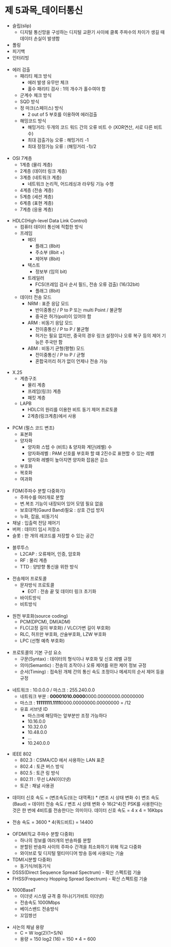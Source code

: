 # 제 5과목_데이터통신

* 슬립(slip)
    * 디지털 통신망을 구성하는 디지털 교환기 사이에 클록 주파수의 차이가 생길 때 데이터 손실이 발생함
* 폴링
* 피기백
* 인터리빙
<br/><br/>
* 에러 검출
    * 패리티 체크 방식
        * 에러 발생 유무만 체크
        * 홀수 패리티 검사 : 1의 개수가 홀수여야 함
    * 군계수 체크 방식
    * SQD 방식
    * 정 마크(스페이스) 방식
        * 2 out of 5 부호를 이용하여 에러검출
    * 해밍코드 방식
        * 해밍거리: 두개의 코드 워드 간의 오류 비트 수 (XOR연산, 서로 다른 비트 수)
        * 최대 검출가능 오류 : 해밍거리 -1
        * 최대 정정가능 오류 : (해밍거리 -1)/2
<br/><br/>
* OSI 7계층
    * 1계층 (물리 계층)
    * 2계층 (데이터 링크 계층)
    * 3계층 (네트워크 계층)
        * 네트워크 논리적, 어드레싱과 라우팅 기능 수행
    * 4계층 (전송 계층)
    * 5계층 (세션 계층)
    * 6계층 (표현 계층)
    * 7계층 (응용 계층)
<br/><br/>
* HDLC(High-level Data Link Control)
    * 컴퓨터 데이터 통신에 적합한 방식
    * 프레임
        * 헤더
            * 플래그 (8bit)
            * 주소부 (8bit +)
            * 제어부 (8bit)
        * 텍스트
            * 정보부 (임의 bit)
        * 트레일러
            * FCS(프레임 검사 순서 필드, 전송 오류 검출) (16/32bit)
            * 플래그 (8bit)
    * 데이터 전송 모드
        * NRM : 표준 응답 모드
            * 반이중통신 / P to P 또는 multi Point / 불균형
            * 중국은 허가(poll)이 있어야 함
        * ARM : 비동기 응답 모드
            * 전이중통신 / P to P / 불균형
            * 허가는 필요 없지만, 중국의 경우 링크 설정이나 오류 복구 등의 제어 기능은 주국만 함 
        * ABM : 비동기 균형(평형) 모드
            * 전이중통신 / P to P / 균형
            * 혼합국끼리 허가 없이 언제나 전송 가능
<br/><br/>
* X.25
    * 계층구조
        * 물리 계층
        * 프레임(링크) 계층
        * 패킷 계층
    * LAPB
        * HDLC의 원리를 이용한 비트 동기 제어 프로토콜
        * 2계층(링크계층)에서 사용
<br/><br/>
* PCM (펄스 코드 변조)
    * 표본화
    * 양자화
        * 양자화 스텝 수 (비트) & 양자화 계단(레벨) 수
        * 양자화레벨 : PAM 신호를 부호화 할 떄 2진수로 표현할 수 있는 레벨
        * 양자화 레벨이 높아지면 양자화 잡음은 감소
    * 부호화
    * 복호화
    * 여과화
<br/><br/>
* FDM(주파수 분할 다중화기)
    * 주파수를 여러개로 분할
    * 변.복조 기능이 내장되어 있어 모뎀 필요 없음
    * 보호대역(Gaurd Band)필요 : 상호 간섭 방지
    * 누화, 잡음, 비동기식
* 채널 : 입출력 전담 제어기
* 버퍼 : 데이터 임시 저장소
* 슬롯 : 한 개의 레코드를 저장할 수 있는 공간
<br/><br/>
* 블루투스
    * L2CAP : 오류제어, 인증, 암호화
    * RF : 물리 계층
    * TTD : 양방향 통신을 위한 방식
<br/><br/>
* 전송제어 프로토콜
    * 문자방식 프로토콜
        * EOT : 전송 끝 및 데이터 링크 초기화
    * 바이트방식
    * 비트방식
<br/><br/>
* 원천 부호화(source coding)
    * PCM(DPCM), DM(ADM)
    * FLC(고정 길이 부호화) / VLC(가변 길이 부호화)
    * RLC, 허프만 부호화, 산술부호화, LZW 부호화
    * LPC (선형 예측 부호화)
<br/><br/>
* 프로토콜의 기본 구성 요소
    * 구문(Syntax) : 데이터의 형식이나 부호화 및 신호 레벨 규정
    * 의미(Semantic) : 전송의 조작이나 오류 제어를 위한 제어 정보 규정
    * 순서(Timing) : 접속된 개체 간의 통신 속도 조정이나 메세지의 순서 제어 등을 규정
<br/><br/>
* 네트워크 : 10.0.0.0 / 마스크 : 255.240.0.0
    * 네트워크 부분 : <strong>00001010.0000</strong>0000.00000000.00000000
    * 마스크 : <strong>11111111.1111</strong>0000.00000000.00000000 = /12
    * 유효 서브넷 ID
        * 마스크에 해당하는 앞부분만 조정 가능하다
        * 10.16.0.0
        * 10.32.0.0
        * 10.48.0.0
        * ...
        * 10.240.0.0
<br/><br/>
* IEEE 802
    * 802.3 : CSMA/CD 에서 사용하는 LAN 표준
    * 802.4 : 토큰 버스 방식
    * 802.5 : 토큰 링 방식
    * 802.11 : 무선 LAN(이더넷)
    * 토큰 : 채널 사용권
<br/><br/>
* 데이터 신호 속도 = (변조속도(또는 대역폭)) * (변조 시 상태 변화 수) 변조 속도(Baud) = 데이터 전송 속도 / 변조 시 상태 변화 수 16(2^4)진 PSK를 사용한다는 것은 한 번에 4비트를 전송한다는 의미이다. 데이터 신호 속도 = 4 x 4 = 16Kbps
<br/><br/>
* 전송 속도 = 3600 * 4(쿼드비트) = 14400
<br/><br/>
* OFDM(직교 주파수 분할 다중화)
    * 하나의 정보를 여러개의 반송파를 분할
    * 분할된 반송파 사이의 주파수 간격을 최소화하기 위해 직교 다중화
    * 와이브로 및 디지털 멀티미디어 방송 등에 사용되는 기술
* TDM(시분할 다중화)
    * 동기식/비동기식
* DSSS(Direct Sequence Spread Spectrum) - 확산 스펙트럼 기술
* FHSS(Frequency Hopping Spread Spectrum) - 확산 스펙트럼 기술
<br/><br/>
* 1000BaseT
    * 이더넷 시스템 규격 중 하나(기가비트 이더넷)
    * 전송속도 1000Mbps
    * 베이스밴드 전송방식
    * 꼬임쌍선
<br/><br/>
* 샤논의 채널 용량
    * C = W log(2)(1+S/N)
    * 용량 = 150 log2 (16) = 150 * 4 = 600